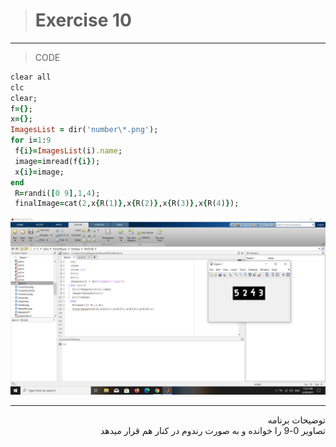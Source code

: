 > # Exercise 10

***
>CODE

```ruby
clear all
clc
clear;
f={};
x={};
ImagesList = dir('number\*.png');
for i=1:9
 f{i}=ImagesList(i).name;
 image=imread(f{i});
 x{i}=image;
end
 R=randi([0 9],1,4);
 finalImage=cat(2,x{R(1)},x{R(2)},x{R(3)},x{R(4)});
```
![alt text](https://github.com/semnan-university-ai/image-processing-class/blob/main/excersiecs/faeze75/10/Screenshot%20(17).png)
***
<div dir="rtl">
توضیحات برنامه <br />
تصاویر 0-9  را خوانده و به صورت رندوم در کنار هم قرار میدهد
</div>
